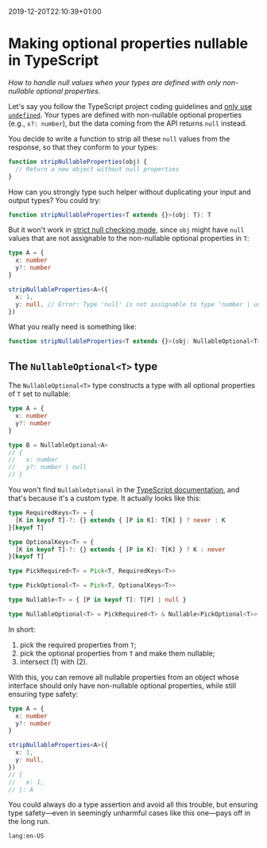 2019-12-20T22:10:39+01:00
# Making optional properties nullable in TypeScript
_How to handle null values when your types are defined with only non-nullable optional properties._

Let's say you follow the TypeScript project coding guidelines and [only use `undefined`](https://github.com/microsoft/TypeScript/wiki/Coding-guidelines#null-and-undefined). Your types are defined with non-nullable optional properties (e.g., `x?: number`), but the data coming from the API returns `null` instead.

You decide to write a function to strip all these `null` values from the response, so that they conform to your types:

```ts
function stripNullableProperties(obj) {
  // Return a new object without null properties
}
```

How can you strongly type such helper without duplicating your input and output types? You could try:

```ts
function stripNullableProperties<T extends {}>(obj: T): T
```

But it won't work in [strict null checking mode](https://www.typescriptlang.org/docs/handbook/release-notes/typescript-2-0.html#--strictnullchecks), since `obj` might have `null` values that are not assignable to the non-nullable optional properties in `T`:

```ts
type A = {
  x: number
  y?: number
}

stripNullableProperties<A>({
  x: 1,
  y: null, // Error: Type 'null' is not assignable to type 'number | undefined'.
})
```

What you really need is something like:

```ts
function stripNullableProperties<T extends {}>(obj: NullableOptional<T>): T
```

## The `NullableOptional<T>` type

The `NullableOptional<T>` type constructs a type with all optional properties of `T` set to nullable:

```ts
type A = {
  x: number
  y?: number
}

type B = NullableOptional<A>
// {
//   x: number
//   y?: number | null
// }
```

You won't find `NullableOptional` in the [TypeScript documentation](https://www.typescriptlang.org/docs/handbook/utility-types.html), and that's because it's a custom type. It actually looks like this:

```ts
type RequiredKeys<T> = {
  [K in keyof T]-?: {} extends { [P in K]: T[K] } ? never : K
}[keyof T]

type OptionalKeys<T> = {
  [K in keyof T]-?: {} extends { [P in K]: T[K] } ? K : never
}[keyof T]

type PickRequired<T> = Pick<T, RequiredKeys<T>>

type PickOptional<T> = Pick<T, OptionalKeys<T>>

type Nullable<T> = { [P in keyof T]: T[P] | null }

type NullableOptional<T> = PickRequired<T> & Nullable<PickOptional<T>>
```

In short:

1. pick the required properties from `T`;
2. pick the optional properties from `T` and make them nullable;
3. intersect (1) with (2).

With this, you can remove all nullable properties from an object whose interface should only have non-nullable optional properties, while still ensuring type safety:

```ts
type A = {
  x: number
  y?: number
}

stripNullableProperties<A>({
  x: 1,
  y: null,
})
// {
//   x: 1,
// }: A
```

You could always do a type assertion and avoid all this trouble, but ensuring type safety—even in seemingly unharmful cases like this one—pays off in the long run.

`lang:en-US`
